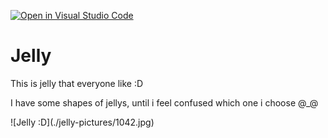 [![Open in Visual Studio Code](https://classroom.github.com/assets/open-in-vscode-f059dc9a6f8d3a56e377f745f24479a46679e63a5d9fe6f495e02850cd0d8118.svg)](https://classroom.github.com/online_ide?assignment_repo_id=5692731&assignment_repo_type=AssignmentRepo)

<h1>Jelly</h1>
<p>This is jelly that everyone like :D</p>
<p>I have some shapes of jellys, until i feel confused which one i choose @_@</p>
![Jelly :D](./jelly-pictures/1042.jpg)
